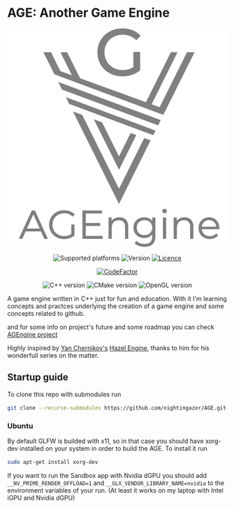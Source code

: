 # AGE: Another Game Engine
<div align="center"><img alt="AGE logo" src="./age_logo_text.svg" height="500"/></div>

<div align="center">
<p>
  <img alt="Supported platforms" src="https://img.shields.io/static/v1?label=Platforms&message=Linux&color=1aa943&style=flat-square">
  <img alt="Version" src="https://img.shields.io/static/v1?label=Version&message=0.0.0pre&color=red&style=flat-square">
  <a href="https://github.com/nightingazer/AGE/blob/main/LICENSE"><img alt="Licence" src="https://img.shields.io/static/v1?label=Licence&message=Apache%202.0&color=1aa943&style=flat-square"></a>
</p>
<p><a href="https://www.codefactor.io/repository/github/nightingazer/age"><img src="https://www.codefactor.io/repository/github/nightingazer/age/badge?style=flat-square" alt="CodeFactor" /></a></p>
  <p>
    <img alt="C++ version" src="https://img.shields.io/static/v1?label=C%2b%2b&message=23&color=00599C&style=flat-square">
    <img alt="CMake version" src="https://img.shields.io/static/v1?label=CMake&message=3.7&color=064F8C&style=flat-square">
    <img alt="OpenGL version" src="https://img.shields.io/static/v1?label=OpenGL&message=4.6&color=5586A4&style=flat-square">
  </p>
</div>

A game engine written in C++ just for fun and education. 
With it I'm learning concepts and practces underlying the creation of a game engine and some concepts related to github.

and for some info on project's future and some roadmap you can check [AGEngine project](https://github.com/users/nightingazer/projects/1)

Highly inspired by [Yan Chernikov's](https://github.com/TheCherno) [Hazel Engine](https://github.com/TheCherno/Hazel), thanks to him for his wonderfull series on the matter.

## Startup guide

To clone this repo with submodules run

``` bash
git clone --recurse-submodules https://github.com/nightingazer/AGE.git
```

### Ubuntu

By default GLFW is builded with x11, so in that case you should have xorg-dev installed on your system in order to build the AGE.
To install it run
```bash
sudo apt-get install xorg-dev
```
If you want to run the Sandbox app with Nvidia dGPU you should add `__NV_PRIME_RENDER_OFFLOAD=1` and `__GLX_VENDOR_LIBRARY_NAME=nvidia` to the environment variables of your run. (At least it works on my laptop with Intel iGPU and Nvidia dGPU)
